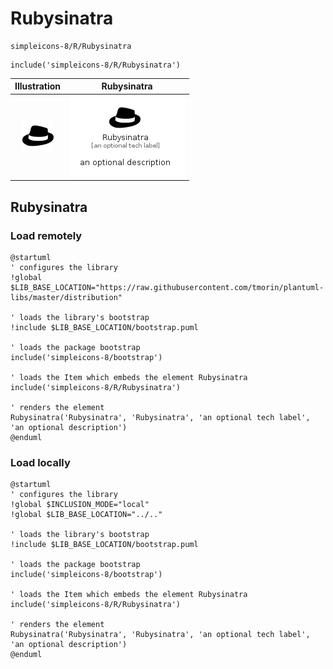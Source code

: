 # Rubysinatra


```text
simpleicons-8/R/Rubysinatra
```

```text
include('simpleicons-8/R/Rubysinatra')
```



| Illustration | Rubysinatra |
| :---: | :---: |
| ![illustration for Illustration](../../simpleicons-8/R/Rubysinatra.png) | ![illustration for Rubysinatra](../../simpleicons-8/R/Rubysinatra.Local.png) |




## Rubysinatra

### Load remotely
```plantuml
@startuml
' configures the library
!global $LIB_BASE_LOCATION="https://raw.githubusercontent.com/tmorin/plantuml-libs/master/distribution"

' loads the library's bootstrap
!include $LIB_BASE_LOCATION/bootstrap.puml

' loads the package bootstrap
include('simpleicons-8/bootstrap')

' loads the Item which embeds the element Rubysinatra
include('simpleicons-8/R/Rubysinatra')

' renders the element
Rubysinatra('Rubysinatra', 'Rubysinatra', 'an optional tech label', 'an optional description')
@enduml
```

### Load locally
```plantuml
@startuml
' configures the library
!global $INCLUSION_MODE="local"
!global $LIB_BASE_LOCATION="../.."

' loads the library's bootstrap
!include $LIB_BASE_LOCATION/bootstrap.puml

' loads the package bootstrap
include('simpleicons-8/bootstrap')

' loads the Item which embeds the element Rubysinatra
include('simpleicons-8/R/Rubysinatra')

' renders the element
Rubysinatra('Rubysinatra', 'Rubysinatra', 'an optional tech label', 'an optional description')
@enduml
```

